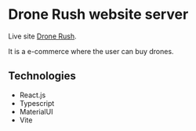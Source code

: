 # Drone Rush website server

Live site [Drone Rush](https://drone-rush.netlify.app/).

It is a e-commerce where the user can buy drones.

## Technologies

- React.js
- Typescript
- MaterialUI
- Vite
